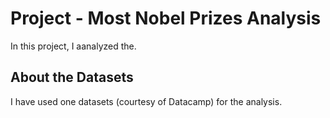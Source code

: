 # Project - Most Nobel Prizes Analysis

In this project, I aanalyzed the.


## About the Datasets

I have used one datasets (courtesy of Datacamp) for the analysis.
